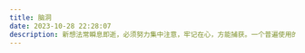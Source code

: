 ```yaml
---
title: 脑洞
date: 2023-10-28 22:28:07
description: 新想法常瞬息即逝，必须努力集中注意，牢记在心，方能捕获。一个普遍使用的好方法是养成随身携带纸笔的习惯，记下闪过脑际的有独到之见的念头。</br>——贝弗里奇
---
```

